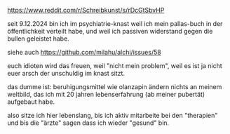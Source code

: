https://www.reddit.com/r/Schreibkunst/s/rDcGtSbvHP

seit 9.12.2024 bin ich im psychiatrie-knast weil ich mein pallas-buch in der öffentlichkeit verteilt habe, und weil ich passiven widerstand gegen die bullen geleistet habe.

siehe auch https://github.com/milahu/alchi/issues/58

euch idioten wird das freuen, weil "nicht mein problem", weil es ist ja nicht euer arsch der unschuldig im knast sitzt.

das dumme ist: beruhigungsmittel wie olanzapin ändern nichts an meinem weltbild, das ich mit 20 jahren lebenserfahrung (ab meiner pubertät) aufgebaut habe.

also sitze ich hier lebenslang, bis ich aktiv mitarbeite bei den "therapien" und bis die "ärzte" sagen dass ich wieder "gesund" bin.